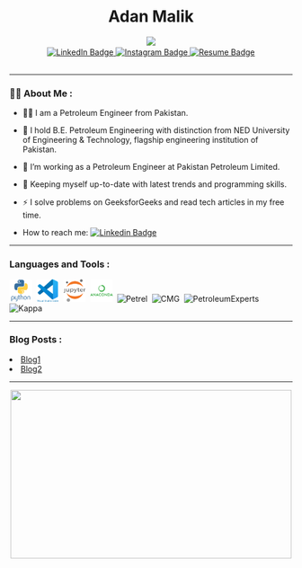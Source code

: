<div id="header" align="center">
  <h1>
    Adan Malik 
  </h1>
  <img src="https://media.giphy.com/media/v1.Y2lkPTc5MGI3NjExMm1scXYzcmZqcGxyMnNudXh0cTNwM2JycWdzZGV0N3Q3bTIwem03YyZlcD12MV9pbnRlcm5hbF9naWZfYnlfaWQmY3Q9Zw/l0Exc6ymGbdFkeAVO/giphy.gif" width="200"/>

<div id="badges">
  <a href="https://pk.linkedin.com/in/adan-malik-85b815195">
    <img src="https://img.shields.io/badge/LinkedIn-blue?style=for-the-badge&logo=linkedin&logoColor=white" alt="LinkedIn Badge"/>
  </a>
  <a href="your-youtube-URL">
    <img src="https://img.shields.io/badge/Instagram-red?style=for-the-badge&logo=instagram&logoColor=white" alt="Instagram Badge"/>
  </a>
  <a href="https://malikadan.github.io/adanmalik.github.io/Adan%20Malik-Resume.pdf">
    <img src="https://img.shields.io/badge/Resume-blue?style=for-the-badge&logo=microsoftword&logoColor=white" alt="Resume Badge"/>
  </a>
</div>
<img src="https://komarev.com/ghpvc/?username=MalikAdan&style=flat-square&color=blue" alt=""/>
</div>

---

### 👩‍💻 About Me :

- 👩‍💼 I am a Petroleum Engineer from Pakistan.

- 🥇 I hold B.E. Petroleum Engineering with distinction from NED University of Engineering & Technology, flagship engineering institution of Pakistan. 

- :telescope: I’m working as a Petroleum Engineer at Pakistan Petroleum Limited.

- :seedling: Keeping myself up-to-date with latest trends and programming skills.

- :zap: I solve problems on GeeksforGeeks and read tech articles in my free time.

- How to reach me: [![Linkedin Badge](https://img.shields.io/badge/-Adan_Malik-blue?style=flat&logo=Linkedin&logoColor=white)]([your-linkedin-url](https://pk.linkedin.com/in/adan-malik-85b815195))

---

### Languages and Tools :

<div>
  <img src="https://github.com/devicons/devicon/blob/master/icons/python/python-original-wordmark.svg" title="Python" alt="Python" width="40" height="40"/>&nbsp;
  <img src="https://github.com/devicons/devicon/blob/master/icons/vscode/vscode-original-wordmark.svg" title="VSCode" alt="VSCode" width="40" height="40"/>&nbsp;
  <img src="https://github.com/devicons/devicon/blob/master/icons/jupyter/jupyter-original-wordmark.svg" title="Jupyter" alt="Jupyter" width="40" height="40"/>&nbsp;
  <img src="https://github.com/devicons/devicon/blob/master/icons/anaconda/anaconda-original-wordmark.svg" title="Anaconda" alt="Anaconda" width="40" height="40"/>&nbsp;
  <img src="https://seeklogo.com/images/S/schlumberger-petrel-software-simulation-logo-5F80386A5D-seeklogo.com.png" title="Petrel" alt="Petrel" width="40" height="40"/>&nbsp;
  <img src="https://www.petroleumsoftwares.com/wp-content/uploads/edd/2021/03/CMG.png" title="CMG" alt="CMG" width="40" height="40"/>&nbsp;
  <img src="https://pbs.twimg.com/profile_images/1062328011301834752/t7p0YH3n_400x400.jpg" title="PExperts" alt="PetroleumExperts" width="40" height="40"/>&nbsp;
  <img src="https://www.kappaeng.com/images/icons/256/saphir.png" title="Kappa" alt="Kappa" width="40" height="40"/>&nbsp;
</div>


---

### Blog Posts :
  <li>
  <a href="your-twitter-URL">     Blog1</a></li>
  <li>
  <a href="your-twitter-URL">     Blog2</a></li>

---

<div align="center">
  <img src="https://github.com/MalikAdan/ProfileContents-AM/assets/153263444/7a331724-e5e0-4d77-840b-7e2c2432bbfe" width="500" height="300"/> 
</div>
